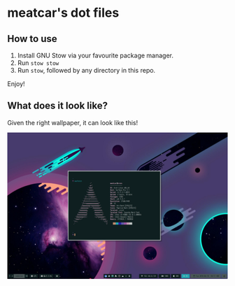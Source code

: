 # meatcar's dot files

## How to use 

1. Install GNU Stow via your favourite package manager.
2. Run `stow stow` 
3. Run `stow`, followed by any directory in this repo.

Enjoy!

## What does it look like?

Given the right wallpaper, it can look like this!

![](screenshot.png)
